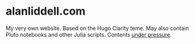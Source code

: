 # alanliddell.com

My very own website. Based on the Hugo Clarity teme.
May also contain Pluto notebooks and other Julia scripts.
Contents [under pressure](https://www.beeminder.com/aliddell/write-or-die).

